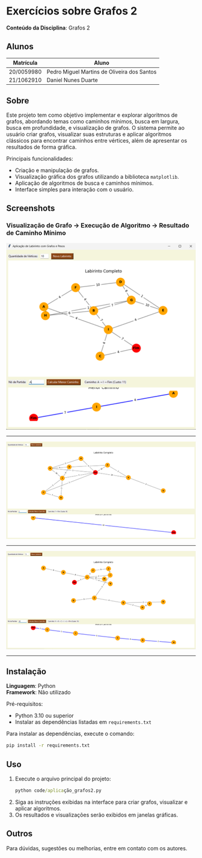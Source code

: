 
# Exercícios sobre Grafos 2

**Conteúdo da Disciplina**: Grafos 2<br>

## Alunos

|Matrícula | Aluno |
| -- | -- |
| 20/0059980  | Pedro Miguel Martins de Oliveira dos Santos |
| 21/1062910  | Daniel Nunes Duarte |

## Sobre

Este projeto tem como objetivo implementar e explorar algoritmos de grafos, abordando temas como caminhos mínimos, busca em largura, busca em profundidade, e visualização de grafos. O sistema permite ao usuário criar grafos, visualizar suas estruturas e aplicar algoritmos clássicos para encontrar caminhos entre vértices, além de apresentar os resultados de forma gráfica.

Principais funcionalidades:
- Criação e manipulação de grafos.
- Visualização gráfica dos grafos utilizando a biblioteca `matplotlib`.
- Aplicação de algoritmos de busca e caminhos mínimos.
- Interface simples para interação com o usuário.

## Screenshots

### Visualização de Grafo → Execução de Algoritmo →  Resultado de Caminho Mínimo

![Visualização de Grafo](./imgs/test%20(1).png)

---

![Execução de Algoritmo](./imgs/test%20(2).png)

---

![Resultado de Caminho Mínimo](./imgs/test%20(3).png)

---

## Instalação

**Linguagem**: Python<br>
**Framework**: Não utilizado<br>

Pré-requisitos:
- Python 3.10 ou superior
- Instalar as dependências listadas em `requirements.txt`

Para instalar as dependências, execute o comando:

```cmd
pip install -r requirements.txt
```

## Uso

1. Execute o arquivo principal do projeto:
   ```cmd
   python code/aplicação_grafos2.py
   ```
2. Siga as instruções exibidas na interface para criar grafos, visualizar e aplicar algoritmos.
3. Os resultados e visualizações serão exibidos em janelas gráficas.

## Outros

Para dúvidas, sugestões ou melhorias, entre em contato com os autores.
